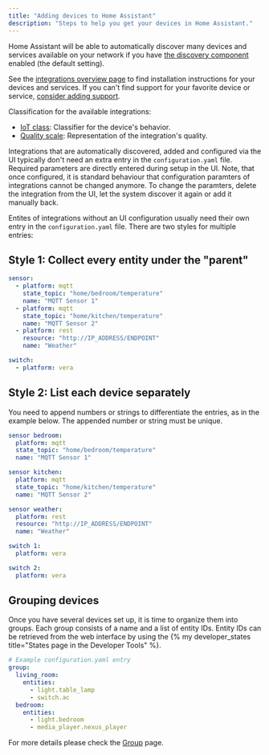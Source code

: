 ```yaml
---
title: "Adding devices to Home Assistant"
description: "Steps to help you get your devices in Home Assistant."
---
```


Home Assistant will be able to automatically discover many devices and services available on your network if you have [the discovery component](/integrations/discovery/) enabled (the default setting).

See the [integrations overview page](/integrations/) to find installation instructions for your devices and services. If you can't find support for your favorite device or service, [consider adding support](/developers/add_new_platform/).

Classification for the available integrations:

- [IoT class](/blog/2016/02/12/classifying-the-internet-of-things): Classifier for the device's behavior.
- [Quality scale](/docs/quality_scale/): Representation of the integration's quality.

Integrations that are automatically discovered, added and configured via the UI typically don't need an extra entry in the `configuration.yaml` file. Required parameters are directly entered during setup in the UI. Note, that once configured, it is standard behaviour that configuration paramters of integrations cannot be changed anymore. To change the paramters, delete the integration from the UI, let the system discover it again or add it manually back.

Entites of integrations without an UI configuration usually need their own entry in the `configuration.yaml` file. There are two styles for multiple entries:

## Style 1: Collect every entity under the "parent"

```yaml
sensor:
  - platform: mqtt
    state_topic: "home/bedroom/temperature"
    name: "MQTT Sensor 1"
  - platform: mqtt
    state_topic: "home/kitchen/temperature"
    name: "MQTT Sensor 2"
  - platform: rest
    resource: "http://IP_ADDRESS/ENDPOINT"
    name: "Weather"

switch:
  - platform: vera
```

## Style 2: List each device separately

You need to append numbers or strings to differentiate the entries, as in the example below. The appended number or string must be unique.

```yaml
sensor bedroom:
  platform: mqtt
  state_topic: "home/bedroom/temperature"
  name: "MQTT Sensor 1"

sensor kitchen:
  platform: mqtt
  state_topic: "home/kitchen/temperature"
  name: "MQTT Sensor 2"

sensor weather:
  platform: rest
  resource: "http://IP_ADDRESS/ENDPOINT"
  name: "Weather"

switch 1:
  platform: vera

switch 2:
  platform: vera
```

## Grouping devices

Once you have several devices set up, it is time to organize them into groups.
Each group consists of a name and a list of entity IDs. Entity IDs can be retrieved from the web interface by using the {% my developer_states title="States page in the Developer Tools" %}.

```yaml
# Example configuration.yaml entry
group:
  living_room:
    entities:
      - light.table_lamp
      - switch.ac
  bedroom:
    entities:
      - light.bedroom
      - media_player.nexus_player
```

For more details please check the [Group](/integrations/group/) page.
